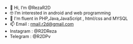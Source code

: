 - 👋 Hi, I’m @RezaR2D
- 🤓 I’m interested in android and web programming
- 🤠 I'm fluent in PHP,Java,JavaScript , html/css and MYSQL
- 📫 Email : rmail.r2d@gmail.com
- Instagram : @R2DReza
- Telegram : @R2DPv

<!---
RezaR2D/RezaR2D is a ✨ special ✨ repository because its `README.md` (this file) appears on your GitHub profile.
You can click the Preview link to take a look at your changes.
--->
